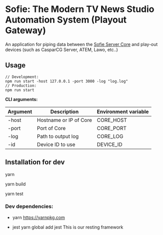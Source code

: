 
# Sofie: The Modern TV News Studio Automation System (Playout Gateway)
An application for piping data between the [Sofie Server Core](https://github.com/nrkno/tv-automation-server-core) and play-out devices (such as CasparCG Server, ATEM, Lawo, etc..)

## Usage
```
// Development:
npm run start -host 127.0.0.1 -port 3000 -log "log.log"
// Production:
npm run start
```

**CLI arguments:**

| Argument  | Description | Environment variable |
| ------------- | ------------- | --- |
| -host  | Hostname or IP of Core  | CORE_HOST  |
| -port  | Port of Core   |  CORE_PORT |
| -log  | Path to output log |  CORE_LOG |
| -id   | Device ID to use | DEVICE_ID |

## Installation for dev

yarn

yarn build

yarn test


### Dev dependencies:

* yarn
	https://yarnpkg.com

* jest
	yarn global add jest
	This is our resting framework

